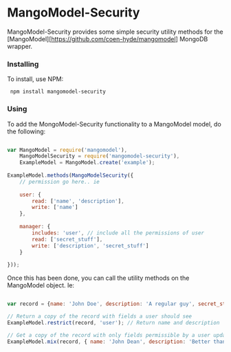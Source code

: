 MangoModel-Security
=======

MangoModel-Security provides some simple security utility methods for the [MangoModel][https://github.com/coen-hyde/mangomodel] MongoDB wrapper. 

### Installing

To install, use NPM:
```
 npm install mangomodel-security
````


### Using

To add the MongoModel-Security functionality to a MangoModel model, do the following:

````js

var MangoModel = require('mangomodel'),
    MangoModelSecurity = require('mangomodel-security'),
    ExampleModel = MangoModel.create('example');
    
ExampleModel.methods(MangoModelSecurity({
    // permission go here.. ie
    
    user: {
        read: ['name', 'description'],
        write: ['name']
    },
    
    manager: {
        includes: 'user', // include all the permissions of user
        read: ['secret_stuff'],
        write: ['description', 'secret_stuff']
    }
    
}));

````

Once this has been done, you can call the utility methods on the MangoModel object. Ie:

````js

var record = {name: 'John Doe', description: 'A regular guy', secret_stuff: 'Likes brussel sprouts'};

// Return a copy of the record with fields a user should see
ExampleModel.restrict(record, 'user'); // Return name and description

// Get a copy of the record with only fields permissible by a user updated
ExampleModel.mix(record, { name: 'John Dean', description: 'Better than regular'}); // Only updates name

````